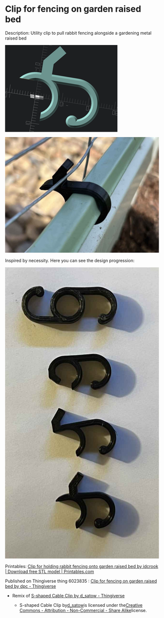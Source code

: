 Clip for fencing on garden raised bed
=====================================

Description: Utility clip to pull rabbit fencing alongside a gardening metal raised bed

![object render](img/object_render.png)

![object render](img/clipped_into_bed_liner.jpg)

Inspired by necessity. Here you can see the design progression:

![object render](img/design_iterations.jpg)

Printables: [Clip for holding rabbit fencing onto garden raised bed by idcrook | Download free STL model | Printables.com](https://www.printables.com/model/645657-clip-for-holding-rabbit-fencing-onto-garden-raised)

Published on Thingiverse thing 6023835 : [Clip for fencing on garden raised bed by dpc - Thingiverse](https://www.thingiverse.com/thing:6023835)

-	Remix of [S-shaped Cable Clip by d_satow - Thingiverse](https://www.thingiverse.com/thing:2812983)

	-	S-shaped Cable Clip by[d_satow](https://www.thingiverse.com/d_satow)is licensed under the[Creative Commons - Attribution - Non-Commercial - Share Alike](https://creativecommons.org/licenses/by-nc-sa/4.0/)license.
